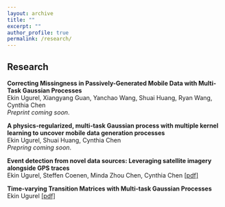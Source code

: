 ```yaml
---
layout: archive
title: ""
excerpt: ""
author_profile: true
permalink: /research/
---
```


## Research

**Correcting Missingness in Passively-Generated Mobile Data with Multi-Task Gaussian Processes**   
Ekin Ugurel, Xiangyang Guan, Yanchao Wang, Shuai Huang, Ryan Wang, Cynthia Chen  
*Preprint coming soon*.

**A physics-regularized, multi-task Gaussian process with multiple kernel learning to uncover mobile data generation processes**           
Ekin Ugurel, Shuai Huang, Cynthia Chen   
*Prepring coming soon*.

**Event detection from novel data sources: Leveraging satellite imagery alongside GPS traces**        
Ekin Ugurel, Steffen Coenen, Minda Zhou Chen, Cynthia Chen [[pdf]](https://arxiv.org/abs/2401.10890)

**Time-varying Transition Matrices with Multi-task Gaussian Processes**        
Ekin Ugurel [[pdf]](https://arxiv.org/abs/2306.11772)
